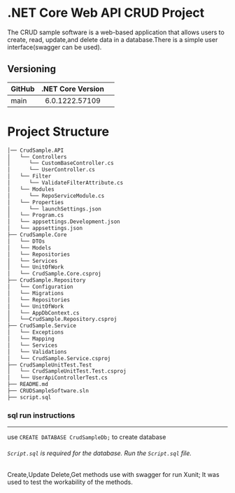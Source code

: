 # .NET Core Web API CRUD Project
 The CRUD sample software is a web-based application that allows users to create, read, update,and delete data in a database.There is a simple user interface(swagger can be used).
## Versioning

| GitHub | .NET Core Version |  |
| :--- | :---: | ---: |
| main | 6.0.1222.57109 |  |

# Project Structure
```bash
│── CrudSample.API
│   └── Controllers
│      └── CustomBaseController.cs 
│      └── UserController.cs
│   └── Filter
│      └── ValidateFilterAttribute.cs
│   └── Modules
│      └── RepoServiceModule.cs
│   └── Properties
│      └── launchSettings.json
│   └── Program.cs
│   └── appsettings.Development.json
│   └── appsettings.json        
├── CrudSample.Core
│   └── DTOs
│   └── Models
│   └── Repositories
│   └── Services
│   └── UnitOfWork
│   └── CrudSample.Core.csproj
├── CrudSample.Repository
│   └── Configuration
│   └── Migrations
│   └── Repositories
│   └── UnitOfWork
│   └── AppDbContext.cs
│   └──CrudSample.Repository.csproj
├── CrudSample.Service
│   └── Exceptions
│   └── Mapping
│   └── Services
│   └── Validations
│   └── CrudSample.Service.csproj
├── CrudSampleUnitTest.Test
│   └── CrudSampleUnitTest.Test.csproj
│   └── UserApiControllerTest.cs
├── README.md
├── CRUDSampleSoftware.sln
├── script.sql
```
### sql run instructions
---
use `CREATE DATABASE CrudSampleDb;` to create database

###### `Script.sql` is required for  the database. Run the `Script.sql` file.

Create,Update Delete,Get methods use with swagger for run
Xunit; It was used to test the workability of the methods.

